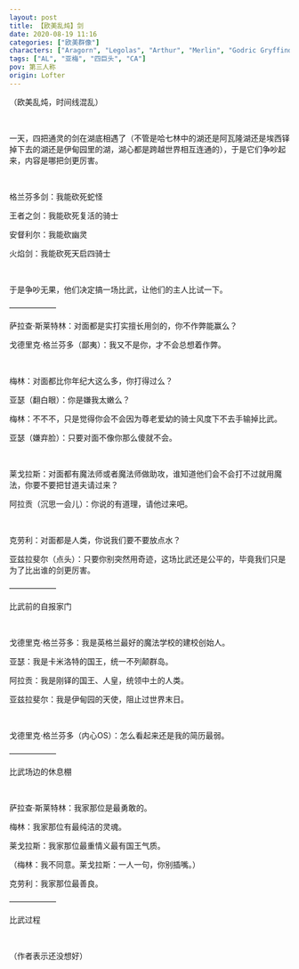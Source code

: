 ```yaml
---
layout: post
title: 【欧美乱炖】剑
date: 2020-08-19 11:16
categories: ["欧美群像"]
characters: ["Aragorn", "Legolas", "Arthur", "Merlin", "Godric Gryffindor", "Salazar Slytherin", "Aziraphale", "Crowley"]
tags: ["AL", "亚梅", "四巨头", "CA"]
pov: 第三人称
origin: Lofter
---
```


（欧美乱炖，时间线混乱）

<br>

一天，四把通灵的剑在湖底相遇了（不管是哈七林中的湖还是阿瓦隆湖还是埃西铎掉下去的湖还是伊甸园里的湖，湖心都是跨越世界相互连通的），于是它们争吵起来，内容是哪把剑更厉害。

<br>

格兰芬多剑：我能砍死蛇怪

王者之剑：我能砍死复活的骑士

安督利尔：我能砍幽灵

火焰剑：我能砍死天启四骑士

<br>

于是争吵无果，他们决定搞一场比武，让他们的主人比试一下。

——————

萨拉查·斯莱特林：对面都是实打实擅长用剑的，你不作弊能赢么？

戈德里克·格兰芬多（鄙夷）：我又不是你，才不会总想着作弊。

<br>

梅林：对面都比你年纪大这么多，你打得过么？

亚瑟（翻白眼）：你是嫌我太嫩么？

梅林：不不不，只是觉得你会不会因为尊老爱幼的骑士风度下不去手输掉比武。

亚瑟（嫌弃脸）：只要对面不像你那么傻就不会。

<br>

莱戈拉斯：对面都有魔法师或者魔法师做助攻，谁知道他们会不会打不过就用魔法，你要不要把甘道夫请过来？

阿拉贡（沉思一会儿）：你说的有道理，请他过来吧。

<br>

克劳利：对面都是人类，你说我们要不要放点水？

亚兹拉斐尔（点头）：只要你别突然用奇迹，这场比武还是公平的，毕竟我们只是为了比出谁的剑更厉害。

——————

比武前的自报家门

<br>

戈德里克·格兰芬多：我是英格兰最好的魔法学校的建校创始人。

亚瑟：我是卡米洛特的国王，统一不列颠群岛。

阿拉贡：我是刚铎的国王、人皇，统领中土的人类。

亚兹拉斐尔：我是伊甸园的天使，阻止过世界末日。

<br>

戈德里克·格兰芬多（内心OS）：怎么看起来还是我的简历最弱。

——————

比武场边的休息棚

<br>

萨拉查·斯莱特林：我家那位是最勇敢的。

梅林：我家那位有最纯洁的灵魂。

莱戈拉斯：我家那位最重情义最有国王气质。

（梅林：我不同意。莱戈拉斯：一人一句，你别插嘴。）

克劳利：我家那位最善良。

——————

比武过程

<br>

（作者表示还没想好）